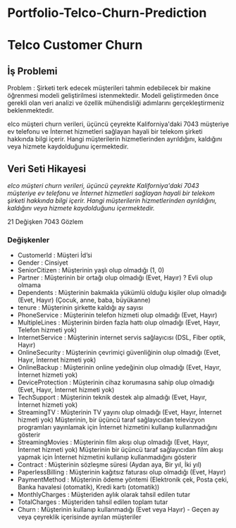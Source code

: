 # Portfolio-Telco-Churn-Prediction

# **Telco Customer Churn**

## İş Problemi

Problem : Şirketi terk edecek müşterileri tahmin edebilecek bir makine öğrenmesi modeli geliştirilmesi istenmektedir.
Modeli geliştirmeden önce gerekli olan veri analizi ve özellik mühendisliği adımlarını gerçekleştirmeniz beklenmektedir.

elco müşteri churn verileri, üçüncü çeyrekte Kaliforniya'daki 7043 müşteriye ev telefonu ve İnternet hizmetleri sağlayan hayali bir telekom şirketi hakkında bilgi içerir. Hangi müşterilerin hizmetlerinden ayrıldığını, kaldığını veya hizmete kaydolduğunu içermektedir.

## Veri Seti Hikayesi

*elco müşteri churn verileri, üçüncü çeyrekte Kaliforniya'daki 7043 müşteriye ev telefonu ve İnternet hizmetleri sağlayan hayali bir telekom şirketi hakkında bilgi içerir. Hangi müşterilerin hizmetlerinden ayrıldığını, kaldığını veya hizmete kaydolduğunu içermektedir.*

21 Değişken 7043 Gözlem

### Değişkenler

* CustomerId : Müşteri İd’si
* Gender : Cinsiyet
* SeniorCitizen : Müşterinin yaşlı olup olmadığı (1, 0)
* Partner : Müşterinin bir ortağı olup olmadığı (Evet, Hayır) ? Evli olup olmama
* Dependents : Müşterinin bakmakla yükümlü olduğu kişiler olup olmadığı (Evet, Hayır) (Çocuk, anne, baba, büyükanne)
* tenure : Müşterinin şirkette kaldığı ay sayısı
* PhoneService : Müşterinin telefon hizmeti olup olmadığı (Evet, Hayır)
* MultipleLines : Müşterinin birden fazla hattı olup olmadığı (Evet, Hayır, Telefon hizmeti yok)
* InternetService : Müşterinin internet servis sağlayıcısı (DSL, Fiber optik, Hayır)
* OnlineSecurity : Müşterinin çevrimiçi güvenliğinin olup olmadığı (Evet, Hayır, İnternet hizmeti yok)
* OnlineBackup : Müşterinin online yedeğinin olup olmadığı (Evet, Hayır, İnternet hizmeti yok)
* DeviceProtection : Müşterinin cihaz korumasına sahip olup olmadığı (Evet, Hayır, İnternet hizmeti yok)
* TechSupport : Müşterinin teknik destek alıp almadığı (Evet, Hayır, İnternet hizmeti yok)
* StreamingTV : Müşterinin TV yayını olup olmadığı (Evet, Hayır, İnternet hizmeti yok) Müşterinin, bir üçüncü taraf sağlayıcıdan televizyon programları yayınlamak için İnternet hizmetini kullanıp kullanmadığını gösterir
* StreamingMovies : Müşterinin film akışı olup olmadığı (Evet, Hayır, İnternet hizmeti yok) Müşterinin bir üçüncü taraf sağlayıcıdan film akışı yapmak için İnternet hizmetini kullanıp kullanmadığını gösterir
* Contract : Müşterinin sözleşme süresi (Aydan aya, Bir yıl, İki yıl)
* PaperlessBilling : Müşterinin kağıtsız faturası olup olmadığı (Evet, Hayır)
* PaymentMethod : Müşterinin ödeme yöntemi (Elektronik çek, Posta çeki, Banka havalesi (otomatik), Kredi kartı (otomatik))
* MonthlyCharges : Müşteriden aylık olarak tahsil edilen tutar
* TotalCharges : Müşteriden tahsil edilen toplam tutar
* Churn : Müşterinin kullanıp kullanmadığı (Evet veya Hayır) - Geçen ay veya çeyreklik içerisinde ayrılan müşteriler
